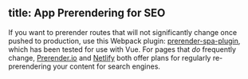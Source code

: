 title: App Prerendering for SEO
---
If you want to prerender routes that will not significantly change once pushed to production, use this Webpack plugin: [prerender-spa-plugin](https://www.npmjs.com/package/prerender-spa-plugin), which has been tested for use with Vue. For pages that *do* frequently change, [Prerender.io](https://prerender.io/) and [Netlify](https://www.netlify.com/pricing) both offer plans for regularly re-prerendering your content for search engines.
